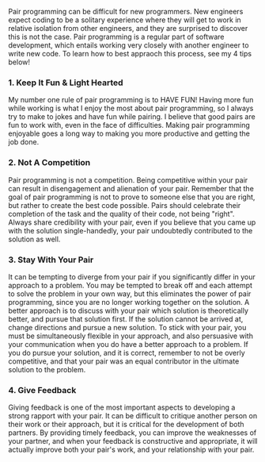 Pair programming can be difficult for new programmers. New engineers expect coding to be a solitary experience where they will get to work in relative isolation from other engineers, and they are surprised to discover this is not the case. Pair programming is a regular part of software development, which entails working very closely with another engineer to write new code. To learn how to best appraoch this process, see my 4 tips below!

### 1. Keep It Fun & Light Hearted
My number one rule of pair programming is to HAVE FUN! Having more fun while working is what I enjoy the most about pair programming, so I always try to make to jokes and have fun while pairing. I believe that good pairs are fun to work with, even in the face of difficulties. Making pair programming enjoyable goes a long way to making you more productive and getting the job done.


### 2. Not A Competition
Pair programming is not a competition. Being competitive within your pair can result in disengagement and alienation of your pair. Remember that the goal of pair programming is not to prove to someone else that you are right, but rather to create the best code possible. Pairs should celebrate their completion of the task and the quality of their code, not being "right". Always share credibility with your pair, even if you believe that you came up with the solution single-handedly, your pair undoubtedly contributed to the solution as well.


### 3. Stay With Your Pair
It can be tempting to diverge from your pair if you significantly differ in your approach to a problem. You may be tempted to break off and each attempt to solve the problem in your own way, but this eliminates the power of pair programming, since you are no longer working together on the solution. A better approach is to discuss with your pair which solution is theoretically better, and pursue that solution first. If the solution cannot be arrived at, change directions and pursue a new solution. To stick with your pair, you must be simultaneously flexible in your approach, and also persuasive with your communication when you do have a better approach to a problem. If you do pursue your solution, and it is correct, remember to not be overly competitive, and that your pair was an equal contributor in the ultimate solution to the problem.


### 4. Give Feedback
Giving feedback is one of the most important aspects to developing a strong rapport with your pair. It can be difficult to critique another person on their work or their approach, but it is critical for the development of both partners. By providing timely feedback, you can improve the weaknesses of your partner, and when your feedback is constructive and appropriate, it will actually improve both your pair's work, and your relationship with your pair.


